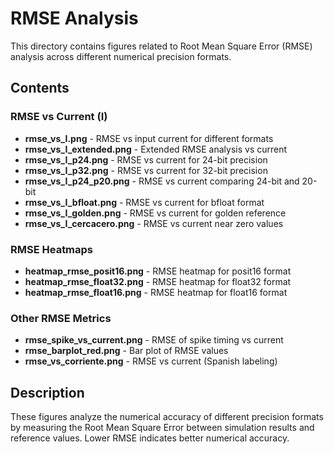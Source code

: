# RMSE Analysis

This directory contains figures related to Root Mean Square Error (RMSE) analysis across different numerical precision formats.

## Contents

### RMSE vs Current (I)
- **rmse_vs_I.png** - RMSE vs input current for different formats
- **rmse_vs_I_extended.png** - Extended RMSE analysis vs current
- **rmse_vs_I_p24.png** - RMSE vs current for 24-bit precision
- **rmse_vs_I_p32.png** - RMSE vs current for 32-bit precision
- **rmse_vs_I_p24_p20.png** - RMSE vs current comparing 24-bit and 20-bit
- **rmse_vs_I_bfloat.png** - RMSE vs current for bfloat format
- **rmse_vs_I_golden.png** - RMSE vs current for golden reference
- **rmse_vs_I_cercacero.png** - RMSE vs current near zero values

### RMSE Heatmaps
- **heatmap_rmse_posit16.png** - RMSE heatmap for posit16 format
- **heatmap_rmse_float32.png** - RMSE heatmap for float32 format
- **heatmap_rmse_float16.png** - RMSE heatmap for float16 format

### Other RMSE Metrics
- **rmse_spike_vs_current.png** - RMSE of spike timing vs current
- **rmse_barplot_red.png** - Bar plot of RMSE values
- **rmse_vs_corriente.png** - RMSE vs current (Spanish labeling)

## Description

These figures analyze the numerical accuracy of different precision formats by measuring the Root Mean Square Error between simulation results and reference values. Lower RMSE indicates better numerical accuracy. 